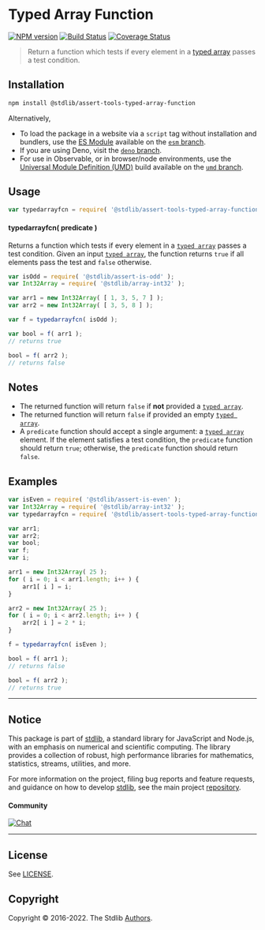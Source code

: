 <!--

@license Apache-2.0

Copyright (c) 2018 The Stdlib Authors.

Licensed under the Apache License, Version 2.0 (the "License");
you may not use this file except in compliance with the License.
You may obtain a copy of the License at

   http://www.apache.org/licenses/LICENSE-2.0

Unless required by applicable law or agreed to in writing, software
distributed under the License is distributed on an "AS IS" BASIS,
WITHOUT WARRANTIES OR CONDITIONS OF ANY KIND, either express or implied.
See the License for the specific language governing permissions and
limitations under the License.

-->

# Typed Array Function

[![NPM version][npm-image]][npm-url] [![Build Status][test-image]][test-url] [![Coverage Status][coverage-image]][coverage-url] <!-- [![dependencies][dependencies-image]][dependencies-url] -->

> Return a function which tests if every element in a [typed array][mdn-typed-array] passes a test condition.

<section class="installation">

## Installation

```bash
npm install @stdlib/assert-tools-typed-array-function
```

Alternatively,

-   To load the package in a website via a `script` tag without installation and bundlers, use the [ES Module][es-module] available on the [`esm` branch][esm-url].
-   If you are using Deno, visit the [`deno` branch][deno-url].
-   For use in Observable, or in browser/node environments, use the [Universal Module Definition (UMD)][umd] build available on the [`umd` branch][umd-url].

</section>

<section class="usage">

## Usage

```javascript
var typedarrayfcn = require( '@stdlib/assert-tools-typed-array-function' );
```

<a name="typedarrayfcn"></a>

#### typedarrayfcn( predicate )

Returns a function which tests if every element in a [`typed array`][mdn-typed-array] passes a test condition. Given an input [`typed array`][mdn-typed-array], the function returns `true` if all elements pass the test and `false` otherwise.

```javascript
var isOdd = require( '@stdlib/assert-is-odd' );
var Int32Array = require( '@stdlib/array-int32' );

var arr1 = new Int32Array( [ 1, 3, 5, 7 ] );
var arr2 = new Int32Array( [ 3, 5, 8 ] );

var f = typedarrayfcn( isOdd );

var bool = f( arr1 );
// returns true

bool = f( arr2 );
// returns false
```

</section>

<!-- /.usage -->

<section class="notes">

## Notes

-   The returned function will return `false` if **not** provided a [`typed array`][mdn-typed-array].
-   The returned function will return `false` if provided an empty [`typed array`][mdn-typed-array].
-   A `predicate` function should accept a single argument: a [`typed array`][mdn-typed-array] element. If the element satisfies a test condition, the `predicate` function should return `true`; otherwise, the `predicate` function should return `false`.

</section>

<!-- /.notes -->

<section class="examples">

## Examples

<!-- eslint no-undef: "error" -->

```javascript
var isEven = require( '@stdlib/assert-is-even' );
var Int32Array = require( '@stdlib/array-int32' );
var typedarrayfcn = require( '@stdlib/assert-tools-typed-array-function' );

var arr1;
var arr2;
var bool;
var f;
var i;

arr1 = new Int32Array( 25 );
for ( i = 0; i < arr1.length; i++ ) {
    arr1[ i ] = i;
}

arr2 = new Int32Array( 25 );
for ( i = 0; i < arr2.length; i++ ) {
    arr2[ i ] = 2 * i;
}

f = typedarrayfcn( isEven );

bool = f( arr1 );
// returns false

bool = f( arr2 );
// returns true
```

</section>

<!-- /.examples -->

<!-- Section for related `stdlib` packages. Do not manually edit this section, as it is automatically populated. -->

<section class="related">

</section>

<!-- /.related -->

<!-- Section for all links. Make sure to keep an empty line after the `section` element and another before the `/section` close. -->


<section class="main-repo" >

* * *

## Notice

This package is part of [stdlib][stdlib], a standard library for JavaScript and Node.js, with an emphasis on numerical and scientific computing. The library provides a collection of robust, high performance libraries for mathematics, statistics, streams, utilities, and more.

For more information on the project, filing bug reports and feature requests, and guidance on how to develop [stdlib][stdlib], see the main project [repository][stdlib].

#### Community

[![Chat][chat-image]][chat-url]

---

## License

See [LICENSE][stdlib-license].


## Copyright

Copyright &copy; 2016-2022. The Stdlib [Authors][stdlib-authors].

</section>

<!-- /.stdlib -->

<!-- Section for all links. Make sure to keep an empty line after the `section` element and another before the `/section` close. -->

<section class="links">

[npm-image]: http://img.shields.io/npm/v/@stdlib/assert-tools-typed-array-function.svg
[npm-url]: https://npmjs.org/package/@stdlib/assert-tools-typed-array-function

[test-image]: https://github.com/stdlib-js/assert-tools-typed-array-function/actions/workflows/test.yml/badge.svg?branch=main
[test-url]: https://github.com/stdlib-js/assert-tools-typed-array-function/actions/workflows/test.yml?query=branch:main

[coverage-image]: https://img.shields.io/codecov/c/github/stdlib-js/assert-tools-typed-array-function/main.svg
[coverage-url]: https://codecov.io/github/stdlib-js/assert-tools-typed-array-function?branch=main

<!--

[dependencies-image]: https://img.shields.io/david/stdlib-js/assert-tools-typed-array-function.svg
[dependencies-url]: https://david-dm.org/stdlib-js/assert-tools-typed-array-function/main

-->

[chat-image]: https://img.shields.io/gitter/room/stdlib-js/stdlib.svg
[chat-url]: https://gitter.im/stdlib-js/stdlib/

[stdlib]: https://github.com/stdlib-js/stdlib

[stdlib-authors]: https://github.com/stdlib-js/stdlib/graphs/contributors

[umd]: https://github.com/umdjs/umd
[es-module]: https://developer.mozilla.org/en-US/docs/Web/JavaScript/Guide/Modules

[deno-url]: https://github.com/stdlib-js/assert-tools-typed-array-function/tree/deno
[umd-url]: https://github.com/stdlib-js/assert-tools-typed-array-function/tree/umd
[esm-url]: https://github.com/stdlib-js/assert-tools-typed-array-function/tree/esm

[stdlib-license]: https://raw.githubusercontent.com/stdlib-js/assert-tools-typed-array-function/main/LICENSE

[mdn-typed-array]: https://developer.mozilla.org/en-US/docs/Web/JavaScript/Typed_arrays

</section>

<!-- /.links -->
